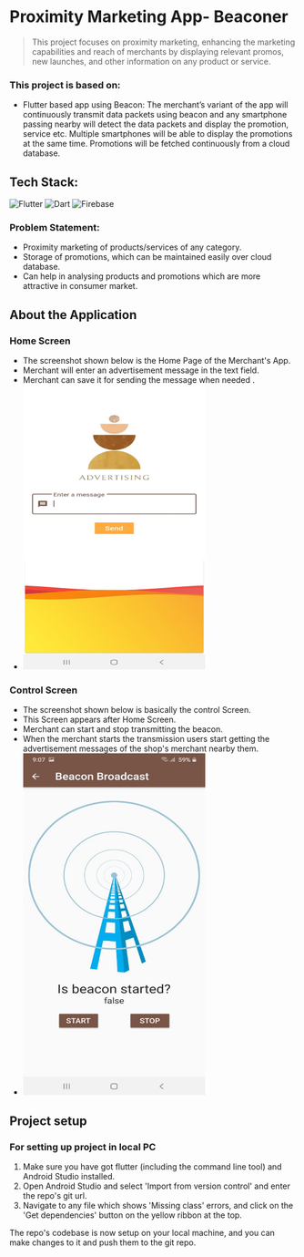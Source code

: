 # Proximity Marketing App- Beaconer
>This project focuses on proximity marketing, enhancing the marketing capabilities and reach of merchants by displaying relevant promos, new launches, and other information on any product or service.
### This project is based on:
* Flutter based app using Beacon:  The merchant’s variant of the app will continuously transmit data packets using beacon and any smartphone passing nearby will detect the data packets and display the promotion, service etc.  Multiple smartphones will be able to display the promotions at the same time. Promotions will be fetched continuously from a cloud database.
## Tech Stack:
<img alt="Flutter" src="https://img.shields.io/badge/Flutter%20-%2302569B.svg?&style=for-the-badge&logo=Flutter&logoColor=white" />	<img alt="Dart" src="https://img.shields.io/badge/dart-%230175C2.svg?&style=for-the-badge&logo=dart&logoColor=white"/>  <img alt="Firebase" src="https://img.shields.io/badge/firebase%20-%23039BE5.svg?&style=for-the-badge&logo=firebase"/>	

### Problem Statement:
* Proximity marketing of products/services of any category.
* Storage of promotions, which can be maintained easily over cloud database.
* Can help in analysing products and promotions which are more attractive in consumer market.

## About the Application

### Home Screen
* The screenshot shown below is the Home Page of the Merchant's App.<br/>
* Merchant will enter an advertisement message in the text field. <br/>
* Merchant can save it for sending the message when needed . <br/>
* <img src="homescreen.jpeg" width="320" height="500">

### Control Screen
* The screenshot shown below  is basically the control Screen.<br/>
* This Screen appears after Home Screen. <br/>
* Merchant can start and stop transmitting the beacon. <br/>
* When the merchant starts the transmission users start getting the advertisement messages of the shop's merchant nearby them.<br/>
* <img src="secondroute.jpeg" width="320" height="600">



## Project setup
### For setting up project in local PC
1. Make sure you have got flutter (including the command line tool) and Android Studio installed.
2. Open Android Studio and select 'Import from version control' and enter the repo's git url.
3. Navigate to any file which shows 'Missing class' errors, and click on the 'Get dependencies' button
   on the yellow ribbon at the top.

The repo's codebase is now setup on your local machine, and you can make changes to it and push them to the git repo.

